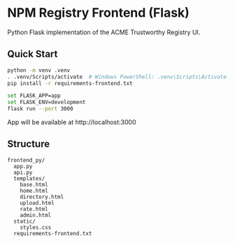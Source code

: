 # NPM Registry Frontend (Flask)

Python Flask implementation of the ACME Trustworthy Registry UI.

## Quick Start

```bash
python -m venv .venv
. .venv/Scripts/activate  # Windows PowerShell: .venv\Scripts\Activate.ps1
pip install -r requirements-frontend.txt

set FLASK_APP=app
set FLASK_ENV=development
flask run --port 3000
```

App will be available at http://localhost:3000

## Structure

```
frontend_py/
  app.py
  api.py
  templates/
    base.html
    home.html
    directory.html
    upload.html
    rate.html
    admin.html
  static/
    styles.css
  requirements-frontend.txt
```


